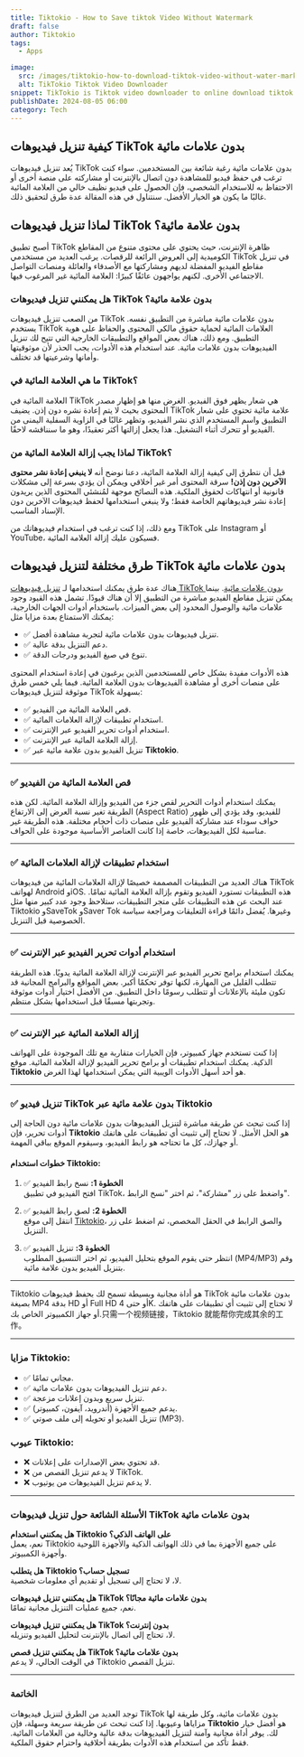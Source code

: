 ```yaml
---
title: Tiktokio - How to Save tiktok Video Without Watermark
draft: false
author: Tiktokio
tags:
  - Apps

image:
  src: /images/tiktokio-how-to-download-tiktok-video-without-water-mark.webp
  alt: TikTokio Tiktok Video Downloader
snippet: TikTokio is Tiktok video downloader to online download tiktok videos without watermark easily, download video from tiktok, free download tiktok video in mp4.
publishDate: 2024-08-05 06:00
category: Tech
---
```


## كيفية تنزيل فيديوهات TikTok بدون علامات مائية

يُعد تنزيل فيديوهات TikTok بدون علامات مائية رغبة شائعة بين المستخدمين. سواء كنت ترغب في حفظ فيديو للمشاهدة دون اتصال بالإنترنت أو مشاركته على منصة أخرى أو الاحتفاظ به للاستخدام الشخصي، فإن الحصول على فيديو نظيف خالي من العلامة المائية غالبًا ما يكون هو الخيار الأفضل. سنتناول في هذه المقالة عدة طرق لتحقيق ذلك.

## لماذا تنزيل فيديوهات TikTok بدون علامة مائية؟

أصبح تطبيق TikTok ظاهرة الإنترنت، حيث يحتوي على محتوى متنوع من المقاطع الكوميدية إلى العروض الرائعة للرقصات. يرغب العديد من مستخدمي TikTok في تنزيل مقاطع الفيديو المفضلة لديهم ومشاركتها مع الأصدقاء والعائلة ومنصات التواصل الاجتماعي الأخرى. لكنهم يواجهون عائقًا كبيرًا: العلامة المائية غير المرغوب فيها.

### هل يمكنني تنزيل فيديوهات TikTok بدون علامة مائية؟

من الصعب تنزيل فيديوهات TikTok بدون علامات مائية مباشرة من التطبيق نفسه. يستخدم TikTok العلامات المائية لحماية حقوق مالكي المحتوى والحفاظ على هوية التطبيق. ومع ذلك، هناك بعض المواقع والتطبيقات الخارجية التي تتيح لك تنزيل الفيديوهات بدون علامات مائية. عند استخدام هذه الأدوات، يجب الحذر لأن موثوقيتها وأمانها وشرعيتها قد تختلف.

### ما هي العلامة المائية في TikTok؟

العلامة المائية في TikTok هي شعار يظهر فوق الفيديو. الغرض منها هو إظهار مصدر المحتوى بحيث لا يتم إعادة نشره دون إذن. يضيف TikTok علامة مائية تحتوي على شعار التطبيق واسم المستخدم الذي نشر الفيديو، وتظهر غالبًا في الزاوية السفلية اليمنى من الفيديو أو تتحرك أثناء التشغيل. هذا يجعل إزالتها أكثر تعقيدًا، وهو ما سنناقشه لاحقًا.

### لماذا يجب إزالة العلامة المائية من TikTok؟

قبل أن نتطرق إلى كيفية إزالة العلامة المائية، دعنا نوضح أنه **لا ينبغي إعادة نشر محتوى الآخرين دون إذن!** سرقة المحتوى أمر غير أخلاقي ويمكن أن يؤدي بسرعة إلى مشكلات قانونية أو انتهاكات لحقوق الملكية. هذه النصائح موجهة لمُنشئي المحتوى الذين يريدون إعادة نشر فيديوهاتهم الخاصة فقط؛ ولا ينبغي استخدامها لحفظ فيديوهات الآخرين دون الإسناد المناسب.

ومع ذلك، إذا كنت ترغب في استخدام فيديوهاتك من TikTok على Instagram أو YouTube، فسيكون عليك إزالة العلامة المائية.

## طرق مختلفة لتنزيل فيديوهات TikTok بدون علامات مائية

هناك عدة طرق يمكنك استخدامها لـ [تنزيل فيديوهات TikTok بدون علامات مائية](https://tiktokio.cam ). بينما يمكن تنزيل مقاطع الفيديو مباشرة من التطبيق إلا أن هناك قيودًا. تشمل هذه القيود وجود علامات مائية والوصول المحدود إلى بعض الميزات. باستخدام أدوات الجهات الخارجية، يمكنك الاستمتاع بعدة مزايا مثل:

- ✅ تنزيل فيديوهات بدون علامات مائية لتجربة مشاهدة أفضل.
- ✅ دعم التنزيل بدقة عالية.
- ✅ تنوع في صيغ الفيديو ودرجات الدقة.

هذه الأدوات مفيدة بشكل خاص للمستخدمين الذين يرغبون في إعادة استخدام المحتوى على منصات أخرى أو مشاهدة الفيديوهات بدون العلامة المائية. فيما يلي خمس طرق موثوقة لتنزيل فيديوهات TikTok بسهولة:

- ✅ قص العلامة المائية من الفيديو.
- ✅ استخدام تطبيقات لإزالة العلامات المائية.
- ✅ استخدام أدوات تحرير الفيديو عبر الإنترنت.
- ✅ إزالة العلامة المائية عبر الإنترنت.
- ✅ تنزيل الفيديو بدون علامة مائية عبر **Tiktokio**.

---

### ✅ قص العلامة المائية من الفيديو

يمكنك استخدام أدوات التحرير لقص جزء من الفيديو وإزالة العلامة المائية. لكن هذه الطريقة تغير نسبة العرض إلى الارتفاع (Aspect Ratio) للفيديو، وقد يؤدي إلى ظهور حواف سوداء عند مشاركة الفيديو على منصات ذات أحجام مختلفة. هذه الطريقة غير مناسبة لكل الفيديوهات، خاصة إذا كانت العناصر الأساسية موجودة على الحواف.

---

### ✅ استخدام تطبيقات لإزالة العلامات المائية

هناك العديد من التطبيقات المصممة خصيصًا لإزالة العلامات المائية من فيديوهات TikTok لهواتف Android وiOS. هذه التطبيقات تستورد الفيديو وتقوم بإزالة العلامة المائية تمامًا. عند البحث عن هذه التطبيقات على متجر التطبيقات، ستلاحظ وجود عدد كبير منها مثل Tiktokio وSaveTok وSaver Tok وغيرها. يُفضل دائمًا قراءة التعليقات ومراجعة سياسة الخصوصية قبل التنزيل.

---

### ✅ استخدام أدوات تحرير الفيديو عبر الإنترنت

يمكنك استخدام برامج تحرير الفيديو عبر الإنترنت لإزالة العلامة المائية يدويًا. هذه الطريقة تتطلب القليل من المهارة، لكنها توفر تحكمًا أكبر. بعض المواقع والبرامج المجانية قد تكون مليئة بالإعلانات أو تتطلب رسومًا داخل التطبيق. من الأفضل اختيار أدوات موثوقة وتجربتها مسبقًا قبل استخدامها بشكل منتظم.

---

### ✅ إزالة العلامة المائية عبر الإنترنت

إذا كنت تستخدم جهاز كمبيوتر، فإن الخيارات متقاربة مع تلك الموجودة على الهواتف الذكية. يمكنك استخدام تطبيقات أو برامج تحرير الفيديو لإزالة العلامة المائية. موقع **Tiktokio** هو أحد أسهل الأدوات الويبية التي يمكن استخدامها لهذا الغرض.

---

### ✅ تنزيل فيديو TikTok بدون علامة مائية عبر Tiktokio

إذا كنت تبحث عن طريقة مباشرة لتنزيل الفيديوهات بدون علامات مائية دون الحاجة إلى أدوات تحرير، فإن **Tiktokio** هو الحل الأمثل. لا تحتاج إلى تثبيت أي تطبيقات على هاتفك أو جهازك، كل ما تحتاجه هو رابط الفيديو، وسيقوم الموقع بباقي المهمة.

#### خطوات استخدام Tiktokio:

1. ✅ **الخطوة 1:** نسخ رابط الفيديو  
   افتح الفيديو في تطبيق TikTok، واضغط على زر "مشاركة"، ثم اختر "نسخ الرابط".

2. ✅ **الخطوة 2:** لصق رابط الفيديو  
   انتقل إلى موقع [Tiktokio](https://tiktokio.cam )، والصق الرابط في الحقل المخصص، ثم اضغط على زر التنزيل.

3. ✅ **الخطوة 3:** تنزيل الفيديو  
   انتظر حتى يقوم الموقع بتحليل الفيديو، ثم اختر التنسيق المطلوب (MP4/MP3) وقم بتنزيل الفيديو بدون علامة مائية.

---

Tiktokio هو أداة مجانية وبسيطة تسمح لك بحفظ فيديوهات TikTok بدون علامات مائية بصيغة MP4 بدقة HD أو Full HD أو حتى 4K. لا تحتاج إلى تثبيت أي تطبيقات على هاتفك أو جهاز الكمبيوتر الخاص بك.只需一个视频链接，Tiktokio 就能帮你完成其余的工作。

---

### مزايا Tiktokio:

- ✅ مجاني تمامًا.
- ✅ دعم تنزيل الفيديوهات بدون علامات مائية.
- ✅ تنزيل سريع وبدون إعلانات مزعجة.
- ✅ يدعم جميع الأجهزة (أندرويد، آيفون، كمبيوتر).
- ✅ تنزيل الفيديو أو تحويله إلى ملف صوتي (MP3).

### عيوب Tiktokio:

- ❌ قد تحتوي بعض الإصدارات على إعلانات.
- ❌ لا يدعم تنزيل القصص من TikTok.
- ❌ لا يدعم تنزيل الفيديوهات من يوتيوب.

---

### الأسئلة الشائعة حول تنزيل فيديوهات TikTok بدون علامات مائية

**هل يمكنني استخدام Tiktokio على الهاتف الذكي؟**  
نعم، يعمل Tiktokio على جميع الأجهزة بما في ذلك الهواتف الذكية والأجهزة اللوحية وأجهزة الكمبيوتر.

**هل يتطلب Tiktokio تسجيل حساب؟**  
لا، لا تحتاج إلى تسجيل أو تقديم أي معلومات شخصية.

**هل يمكنني تنزيل فيديوهات TikTok بدون علامات مائية مجانًا؟**  
نعم، جميع عمليات التنزيل مجانية تمامًا.

**هل يمكنني تنزيل فيديوهات TikTok بدون إنترنت؟**  
لا، تحتاج إلى اتصال بالإنترنت لتحليل الفيديو وتنزيله.

**هل يمكنني تنزيل قصص TikTok بدون علامات مائية؟**  
في الوقت الحالي، لا يدعم Tiktokio تنزيل القصص.

---

### الخاتمة

توجد العديد من الطرق لتنزيل فيديوهات TikTok بدون علامات مائية، وكل طريقة لها مزاياها وعيوبها. إذا كنت تبحث عن طريقة سريعة وسهلة، فإن **Tiktokio** هو أفضل خيار لك. يوفر أداة مجانية وآمنة لتنزيل الفيديوهات بدقة عالية وخالية من العلامات المائية. فقط تأكد من استخدام هذه الأدوات بطريقة أخلاقية واحترام حقوق الملكية.
